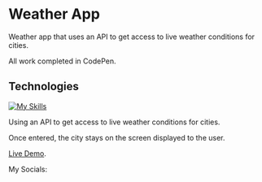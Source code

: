 # Weather App

Weather app that uses an API to get access to live weather conditions for cities. <br>

All work completed in CodePen.

## Technologies 
[![My Skills](https://skillicons.dev/icons?i=html,css,github,vscode,bootstrap,javascript)](https://skillicons.dev)

Using an API to get access to live weather conditions for cities.<br>

Once entered, the city stays on the screen displayed to the user.

[Live Demo](https://codepen.io/LAWBowie/pen/Jjmagga).

My Socials:

